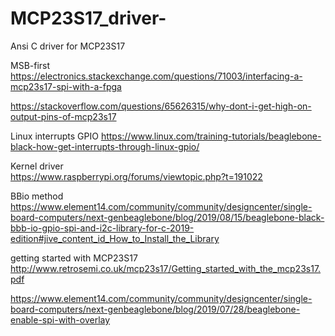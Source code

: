 # MCP23S17_driver-
Ansi C driver for MCP23S17 

MSB-first </br>
https://electronics.stackexchange.com/questions/71003/interfacing-a-mcp23s17-spi-with-a-fpga </br>

https://stackoverflow.com/questions/65626315/why-dont-i-get-high-on-output-pins-of-mcp23s17 </br>

Linux interrupts GPIO
https://www.linux.com/training-tutorials/beaglebone-black-how-get-interrupts-through-linux-gpio/

Kernel driver </br>
https://www.raspberrypi.org/forums/viewtopic.php?t=191022

BBio method</br>
https://www.element14.com/community/community/designcenter/single-board-computers/next-genbeaglebone/blog/2019/08/15/beaglebone-black-bbb-io-gpio-spi-and-i2c-library-for-c-2019-edition#jive_content_id_How_to_Install_the_Library

getting started with MCP23S17 </br>
http://www.retrosemi.co.uk/mcp23s17/Getting_started_with_the_mcp23s17.pdf

https://www.element14.com/community/community/designcenter/single-board-computers/next-genbeaglebone/blog/2019/07/28/beaglebone-enable-spi-with-overlay

